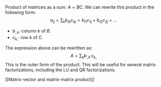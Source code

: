 Product of matrices as a sum: $A=BC$. We can rewrite this product in the following form:
$$
a_{ij} = \sum_k b_{ik} c_{kj} = b_{i1} c_{1j} + b_{i2} c_{2j} + \dots
$$

- $b_{,k}$: column $k$ of $B$. 
- $c_{k,}$: row $k$ of $C$.

The expression above can be rewritten as:
$$
A = \sum_k b_{,k} \, c_{k,}
$$
This is the outer form of the product. This will be useful for several matrix factorizations, including the LU and QR factorizations.

[[Matrix-vector and matrix-matrix product]]